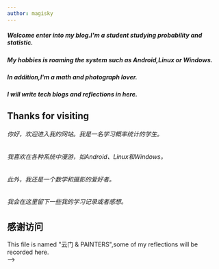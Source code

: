 ```yaml
---
author: magisky
---
```



##### Welcome enter into my blog.I'm a student studying probability and statistic.  
##### My hobbies is roaming the system such as Android,Linux or Windows.  
##### In addition,I'm a math and photograph lover.
##### I will write tech blogs and reflections in here.

## Thanks for visiting



###### 你好，欢迎进入我的网站。我是一名学习概率统计的学生。
###### 我喜欢在各种系统中漫游，如Android、Linux和Windows。
###### 此外，我还是一个数学和摄影的爱好者。
###### 我会在这里留下一些我的学习记录或者感想。

## 感谢访问


This file is named "云门 & PAINTERS",some of my reflections will be recorded here.  
-->

